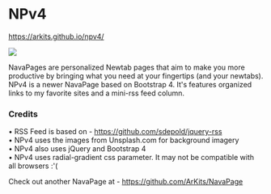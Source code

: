 # NPv4   

https://arkits.github.io/npv4/   
  
<img src="https://raw.githubusercontent.com/ArKits/npv4/gh-pages/img/screenshot.PNG">

NavaPages are personalized Newtab pages that aim to make you more productive by bringing what you need at your fingertips (and your newtabs).
NPv4 is a newer NavaPage based on Bootstrap 4. It's features organized links to my favorite sites and a mini-rss feed column.

### Credits

•	RSS Feed is based on - https://github.com/sdepold/jquery-rss    
•	NPv4 uses the images from Unsplash.com for background imagery  
•	NPv4 also uses jQuery and Bootstrap 4  
•	NPv4 uses radial-gradient css parameter. It may not be compatible with all browsers :'(  
  
Check out another NavaPage at - https://github.com/ArKits/NavaPage  
